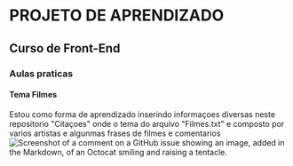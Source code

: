 # PROJETO DE APRENDIZADO
## Curso de Front-End
### Aulas praticas
#### Tema Filmes
Estou como forma de aprendizado inserindo informaçoes diversas neste repositorio "Citaçoes" onde o tema do arquivo "Filmes.txt" e composto por varios artistas e algunmas frases de filmes e comentarios
![Screenshot of a comment on a GitHub issue showing an image, added in the Markdown, of an Octocat smiling and raising a tentacle.](https://th.bing.com/th/id/R.a3a730e91aff6727e890ff78b30de0ca?rik=siDlHomU37HCqw&riu=http%3a%2f%2fwww.fatosdesconhecidos.com.br%2fwp-content%2fuploads%2f2017%2f07%2fcapa-29.jpg&ehk=t0Z65niWTxFXYQ9cjC0j3jm3JQXAEOmQwdsaYW1LicU%3d&risl=&pid=ImgRaw&r=0
)
